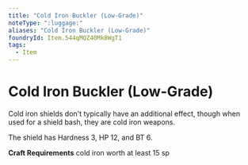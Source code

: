 ```yaml
---
title: "Cold Iron Buckler (Low-Grade)"
noteType: ":luggage:"
aliases: "Cold Iron Buckler (Low-Grade)"
foundryId: Item.544qMQZ40Mk8WgT1
tags:
  - Item
---
```


# Cold Iron Buckler (Low-Grade)

Cold iron shields don't typically have an additional effect, though when used for a shield bash, they are cold iron weapons.

The shield has Hardness 3, HP 12, and BT 6.

**Craft Requirements** cold iron worth at least 15 sp
